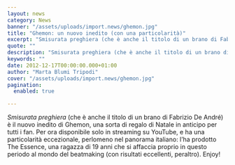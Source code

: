 ```yaml
---
layout: news
category: News
banner: "/assets/uploads/import.news/ghemon.jpg"
title: "Ghemon: un nuovo inedito (con una particolarità)"
excerpt: "Smisurata preghiera (che è anche il titolo di un brano di Fabrizio De André) è il nuovo inedito di Ghemon, una sorta di regalo di Natale in anticipo per tutti i fan. Per ora disponibile solo in streaming su YouTube, e ha una particolarità eccezionale, perlomeno nel panorama italiano: l’ha prodotto The Essence, una ragazza [&hellip"
quote: ""
description: "Smisurata preghiera (che è anche il titolo di un brano di Fabrizio De André) è il nuovo inedito di Ghemon, una sorta di regalo di Natale in anticipo per tutti i fan. Per ora disponibile solo in streaming su YouTube, e ha una particolarità eccezionale, perlomeno nel panorama italiano: l’ha prodotto The Essence, una ragazza [&hellip"
keywords: ""
date: 2012-12-17T00:00:00.000+01:00
author: "Marta Blumi Tripodi"
cover: "/assets/uploads/import.news/ghemon.jpg"
pagination:
  enabled: true

---
```


_Smisurata preghiera_ (che è anche il titolo di un brano di Fabrizio De André) è il nuovo inedito di Ghemon, una sorta di regalo di Natale in anticipo per tutti i fan. Per ora disponibile solo in streaming su YouTube, e ha una particolarità eccezionale, perlomeno nel panorama italiano: l’ha prodotto The Essence, una ragazza di 19 anni che si affaccia proprio in questo periodo al mondo del beatmaking (con risultati eccellenti, peraltro). Enjoy!

  